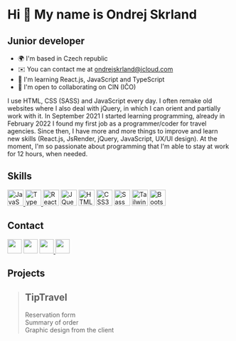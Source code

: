 

Hi 👋 My name is Ondrej Skrland
===============================
Junior developer
----------------
* 🌍  I'm based in Czech republic
* ✉️  You can contact me at [ondrejskrland@icloud.com](mailto:ondrejskrland@icloud.com)
* 🧠  I'm learning React.js, JavaScript and TypeScript
* 🤝  I'm open to collaborating on CIN (IČO)

I use HTML, CSS (SASS) and JavaScript every day. I often remake old websites where I also deal with jQuery, in which I can orient and partially work with it. In September 2021 I started learning programming, already in February 2022 I found my first job as a programmer/coder for travel agencies. Since then, I have more and more things to improve and learn new skills (React.js, JsRender, jQuery, JavaScript, UX/UI design). At the moment, I'm so passionate about programming that I'm able to stay at work for 12 hours, when needed.

Skills
----------------
<p align="left">
  <a href="https://developer.mozilla.org/en-US/docs/Web/JavaScript" target="_blank" rel="noreferrer" title='JavaScript'>
    <img src="https://raw.githubusercontent.com/danielcranney/readme-generator/main/public/icons/skills/javascript-colored.svg" width="36" height="36" alt="JavaScript" />
  </a>
  <a href="https://www.typescriptlang.org/" target="_blank" rel="noreferrer" title='TypeScript'>
    <img src="https://raw.githubusercontent.com/danielcranney/readme-generator/main/public/icons/skills/typescript-colored.svg" width="36" height="36" alt="TypeScript" />
  </a>
  <a href="https://reactjs.org/" target="_blank" rel="noreferrer" title='React.js'
    ><img
      src="https://raw.githubusercontent.com/danielcranney/readme-generator/main/public/icons/skills/react-colored.svg"
      width="36"
      height="36"
      alt="React"
  /></a>
  <a href="https://jquery.com/" target="_blank" rel="noreferrer" title='jQuery'
    ><img
      src="https://raw.githubusercontent.com/danielcranney/readme-generator/main/public/icons/skills/jquery-colored.svg"
      width="36"
      height="36"
      alt="JQuery"
  /></a>
  <a
    href="https://developer.mozilla.org/en-US/docs/Glossary/HTML5"
    target="_blank"
    rel="noreferrer"
    title='HTML 5'
    ><img
      src="https://raw.githubusercontent.com/danielcranney/readme-generator/main/public/icons/skills/html5-colored.svg"
      width="36"
      height="36"
      alt="HTML5"
  /></a>
  <a href="https://www.w3.org/TR/CSS/#css" target="_blank" rel="noreferrer" title='CSS'
    ><img
      src="https://raw.githubusercontent.com/danielcranney/readme-generator/main/public/icons/skills/css3-colored.svg"
      width="36"
      height="36"
      alt="CSS3"
  /></a>
  <a href="https://sass-lang.com/" target="_blank" rel="noreferrer" title='Sass'
    ><img
      src="https://raw.githubusercontent.com/danielcranney/readme-generator/main/public/icons/skills/sass-colored.svg"
      width="36"
      height="36"
      alt="Sass"
  /></a>
  <a href="https://tailwindcss.com/" target="_blank" rel="noreferrer" title='Tailwind'
    ><img
      src="https://raw.githubusercontent.com/danielcranney/readme-generator/main/public/icons/skills/tailwindcss-colored.svg"
      width="36"
      height="36"
      alt="TailwindCSS"
  /></a>
  <a href="https://getbootstrap.com/" target="_blank" rel="noreferrer" title='Bootstrap'
    ><img
      src="https://raw.githubusercontent.com/danielcranney/readme-generator/main/public/icons/skills/bootstrap-colored.svg"
      width="36"
      height="36"
      alt="Bootstrap"
  /></a>
</p>

Contact
----------------
<p align="left">
  <a href="https://discord.com/users/9531" target="_blank" rel="noreferrer" title='Discord'
    ><img
      src="https://raw.githubusercontent.com/danielcranney/readme-generator/main/public/icons/socials/discord.svg"
      width="32"
      height="32"
  /></a>
  <a
    href="https://www.facebook.com/ondrejskrland" title='Facebook'
    target="_blank"
    rel="noreferrer"
    ><img
      src="https://raw.githubusercontent.com/danielcranney/readme-generator/main/public/icons/socials/facebook.svg"
      width="32"
      height="32"
  /></a>
  <a href="https://www.github.com/OndrejSkrland" target="_blank" rel="noreferrer" title='GitHub'>
    <img src="https://raw.githubusercontent.com/danielcranney/readme-generator/main/public/icons/socials/github.svg" width="32" height="32" />
  </a>
  <a href="http://www.instagram.com/ondrej_skrland" target="_blank" rel="noreferrer" title='Instagram'>
    <img src="https://raw.githubusercontent.com/danielcranney/readme-generator/main/public/icons/socials/instagram.svg" width="32" height="32" />
  </a>
</p>

Projects
----------------

> **TipTravel** 
> ----------------
>  Reservation form</br>
>  Summary of order</br>
>  Graphic design from the client
